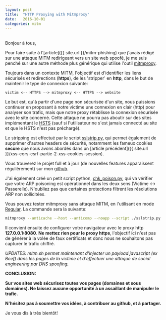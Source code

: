 ```yaml
---
layout: post
title:  "HTTP Proxying with Mitmproxy"
date:   2016-10-01
categories: mitm
---
```

<br />
Bonjour à tous,
  
Pour faire suite à l'[article]({{ site.url }}/mitm-phishing) que j'avais rédigé sur une attaque MITM redirigeant vers un site web spoofé, je me suis penché sur une autre méthode plus générique qui utilise l'outil [mitmproxy](https://mitmproxy.org/).  
  
Toujours dans un contexte MITM, l'objectif est d'identifier les liens sécurisés et redirections (**https**), de les 'stripper' en **http**, dans le but de maintenir le type de connexion suivante:  
  
```
victim <-- HTTPS --> mitmproxy <-- HTTPS --> website
```
  
Le but est, qu'à partir d'une page non sécurisée d'un site, nous puissions continuer en proposant à notre victime une connexion en clair (http) pour analyser son trafic, mais que notre proxy rétablisse la connexion sécurisée avec le site concerné. Cette attaque ne pourra pas aboutir sur des sites implémentant le [HSTS](https://https.cio.gov/hsts/) (sauf si l'utilisateur ne s'est jamais connecté au site et que le HSTS n'est pas préchargé).  
  
Le stripping est effectué par le script [sslstrip.py](https://github.com/phackt/Workshops/blob/master/mitm/http_proxy/sslstrip.py), qui permet également de supprimer d'autres headers de sécurité, notamment les fameux cookies **secure** que nous avons abordés dans un [article précédent]({{ site.url }}/xss-cors-csrf-partie-2-xss-cookies-session).  
  
Vous trouverez le projet full et à jour (de nouvelles features apparaissent régulièrement) sur mon [github](https://github.com/phackt/mitm).  
  
J'ai également créé un petit script python, [chk_poison.py](https://github.com/phackt/Workshops/blob/master/mitm/http_proxy/chk_poison.py), qui va vérifier que votre ARP poisoning est opérationnel dans les deux sens (Victime \<-\> Passerelle). N'oubliez pas que certaines protections filtrent les résolutions ARP non sollicitées.  
  
Vous pouvez tester mitmproxy sans attaque MITM, en l'utilisant en mode [Regular](http://docs.mitmproxy.org/en/stable/modes.html). La commande sera la suivante:  

```bash
mitmproxy --anticache --host --anticomp --noapp --script ./sslstrip.py --eventlog
```
  
Il convient ensuite de configurer votre navigateur avec le proxy http **127.0.0.1:8080**. **Ne mettez rien pour le proxy https**, l'objectif ici n'est pas de générer à la volée de faux certificats et donc nous ne souhaitons pas capturer le trafic chiffré.  
  
*UPDATES: mitm.sh permet maintenant d'injecter un payload javascript (ex Beef) dans les pages de la victime et d'effectuer une attaque de social engineering par DNS spoofing.*  
  
**CONCLUSION:**  
  
**Sur vos sites web sécurisez toutes vos pages (domaines et sous domaines). Ne laissez aucune opportunité à un assaillant de manipuler le trafic.**
  
**N'hésitez pas à soumettre vos idées, à contribuer au github, et à partager.**
  
Je vous dis à très bientôt!
